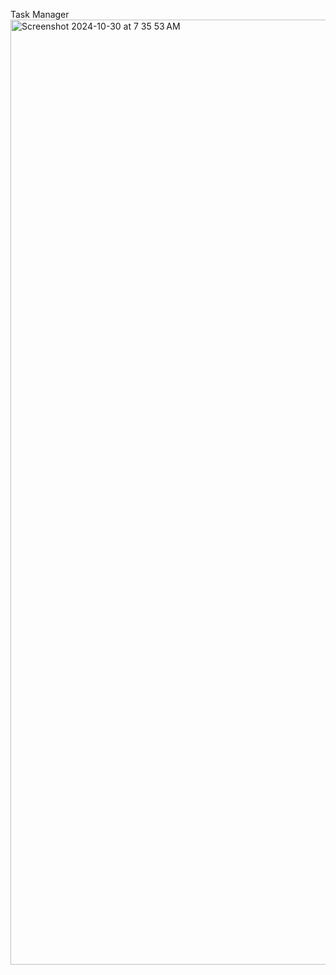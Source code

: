 Task Manager
<img width="1512" alt="Screenshot 2024-10-30 at 7 35 53 AM" src="https://github.com/user-attachments/assets/ded65841-0257-40d7-a281-fadaaa61abb8">
